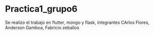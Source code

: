 # Practica1_grupo6
Se realizo el trabajo en flutter, mongo y flask, integrantes CArlos Flores, Anderson Gamboa, Fabricio zeballos

